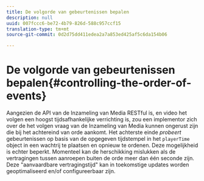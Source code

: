 ```yaml
---
title: De volgorde van gebeurtenissen bepalen
description: null
uuid: 007fccc6-be72-4b79-826d-588c957ccf15
translation-type: tm+mt
source-git-commit: 0d2d75dd411edea2a7a853ed425af5c6da154b06

---
```



# De volgorde van gebeurtenissen bepalen{#controlling-the-order-of-events}

Aangezien de API van de Inzameling van Media RESTful is, en video het volgen een hoogst tijdsafhankelijke verrichting is, zou een implementor zich over de het volgen vraag van de Inzameling van Media kunnen ongerust zijn die bij het achtereind van orde aankomt. Het achterste einde *probeert* gebeurtenissen op basis van de opgegeven tijdstempel in het `playerTime` object in een wachtrij te plaatsen en opnieuw te ordenen. Deze mogelijkheid is echter beperkt. Momenteel kan de herschikking mislukken als de vertragingen tussen aanroepen buiten de orde meer dan één seconde zijn. Deze &quot;aanvaardbare vertragingstijd&quot; kan in toekomstige updates worden geoptimaliseerd en/of configureerbaar zijn.
